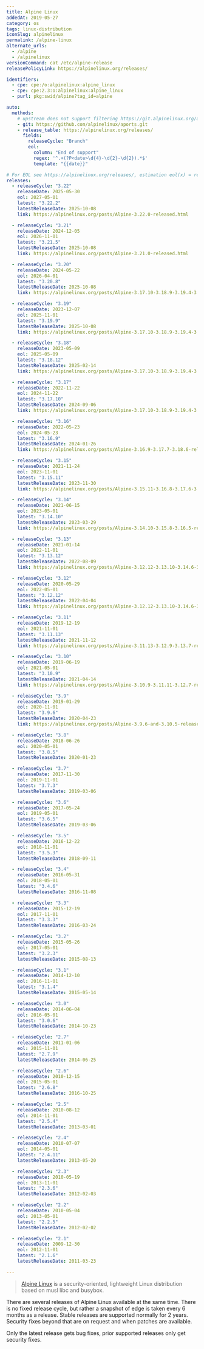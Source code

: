 ```yaml
---
title: Alpine Linux
addedAt: 2019-05-27
category: os
tags: linux-distribution
iconSlug: alpinelinux
permalink: /alpine-linux
alternate_urls:
  - /alpine
  - /alpinelinux
versionCommand: cat /etc/alpine-release
releasePolicyLink: https://alpinelinux.org/releases/

identifiers:
  - cpe: cpe:/o:alpinelinux:alpine_linux
  - cpe: cpe:2.3:o:alpinelinux:alpine_linux
  - purl: pkg:swid/alpine?tag_id=alpine

auto:
  methods:
    # upstream does not support filtering https://git.alpinelinux.org/aports
    - git: https://github.com/alpinelinux/aports.git
    - release_table: https://alpinelinux.org/releases/
      fields:
        releaseCycle: "Branch"
        eol:
          column: "End of support"
          regex: '^.+(?P<date>\d{4}-\d{2}-\d{2}).*$'
          template: "{{date}}"

# For EOL see https://alpinelinux.org/releases/, estimation eol(x) = releaseDate(x) + 2 years
releases:
  - releaseCycle: "3.22"
    releaseDate: 2025-05-30
    eol: 2027-05-01
    latest: "3.22.2"
    latestReleaseDate: 2025-10-08
    link: https://alpinelinux.org/posts/Alpine-3.22.0-released.html

  - releaseCycle: "3.21"
    releaseDate: 2024-12-05
    eol: 2026-11-01
    latest: "3.21.5"
    latestReleaseDate: 2025-10-08
    link: https://alpinelinux.org/posts/Alpine-3.21.0-released.html

  - releaseCycle: "3.20"
    releaseDate: 2024-05-22
    eol: 2026-04-01
    latest: "3.20.8"
    latestReleaseDate: 2025-10-08
    link: https://alpinelinux.org/posts/Alpine-3.17.10-3.18.9-3.19.4-3.20.3-released.html

  - releaseCycle: "3.19"
    releaseDate: 2023-12-07
    eol: 2025-11-01
    latest: "3.19.9"
    latestReleaseDate: 2025-10-08
    link: https://alpinelinux.org/posts/Alpine-3.17.10-3.18.9-3.19.4-3.20.3-released.html

  - releaseCycle: "3.18"
    releaseDate: 2023-05-09
    eol: 2025-05-09
    latest: "3.18.12"
    latestReleaseDate: 2025-02-14
    link: https://alpinelinux.org/posts/Alpine-3.17.10-3.18.9-3.19.4-3.20.3-released.html

  - releaseCycle: "3.17"
    releaseDate: 2022-11-22
    eol: 2024-11-22
    latest: "3.17.10"
    latestReleaseDate: 2024-09-06
    link: https://alpinelinux.org/posts/Alpine-3.17.10-3.18.9-3.19.4-3.20.3-released.html

  - releaseCycle: "3.16"
    releaseDate: 2022-05-23
    eol: 2024-05-23
    latest: "3.16.9"
    latestReleaseDate: 2024-01-26
    link: https://alpinelinux.org/posts/Alpine-3.16.9-3.17.7-3.18.6-released.html

  - releaseCycle: "3.15"
    releaseDate: 2021-11-24
    eol: 2023-11-01
    latest: "3.15.11"
    latestReleaseDate: 2023-11-30
    link: https://alpinelinux.org/posts/Alpine-3.15.11-3.16.8-3.17.6-3.18.5-released.html

  - releaseCycle: "3.14"
    releaseDate: 2021-06-15
    eol: 2023-05-01
    latest: "3.14.10"
    latestReleaseDate: 2023-03-29
    link: https://alpinelinux.org/posts/Alpine-3.14.10-3.15.8-3.16.5-released.html

  - releaseCycle: "3.13"
    releaseDate: 2021-01-14
    eol: 2022-11-01
    latest: "3.13.12"
    latestReleaseDate: 2022-08-09
    link: https://alpinelinux.org/posts/Alpine-3.12.12-3.13.10-3.14.6-3.15.4-released.html

  - releaseCycle: "3.12"
    releaseDate: 2020-05-29
    eol: 2022-05-01
    latest: "3.12.12"
    latestReleaseDate: 2022-04-04
    link: https://alpinelinux.org/posts/Alpine-3.12.12-3.13.10-3.14.6-3.15.4-released.html

  - releaseCycle: "3.11"
    releaseDate: 2019-12-19
    eol: 2021-11-01
    latest: "3.11.13"
    latestReleaseDate: 2021-11-12
    link: https://alpinelinux.org/posts/Alpine-3.11.13-3.12.9-3.13.7-released.html

  - releaseCycle: "3.10"
    releaseDate: 2019-06-19
    eol: 2021-05-01
    latest: "3.10.9"
    latestReleaseDate: 2021-04-14
    link: https://alpinelinux.org/posts/Alpine-3.10.9-3.11.11-3.12.7-released.html

  - releaseCycle: "3.9"
    releaseDate: 2019-01-29
    eol: 2020-11-01
    latest: "3.9.6"
    latestReleaseDate: 2020-04-23
    link: https://alpinelinux.org/posts/Alpine-3.9.6-and-3.10.5-released.html

  - releaseCycle: "3.8"
    releaseDate: 2018-06-26
    eol: 2020-05-01
    latest: "3.8.5"
    latestReleaseDate: 2020-01-23

  - releaseCycle: "3.7"
    releaseDate: 2017-11-30
    eol: 2019-11-01
    latest: "3.7.3"
    latestReleaseDate: 2019-03-06

  - releaseCycle: "3.6"
    releaseDate: 2017-05-24
    eol: 2019-05-01
    latest: "3.6.5"
    latestReleaseDate: 2019-03-06

  - releaseCycle: "3.5"
    releaseDate: 2016-12-22
    eol: 2018-11-01
    latest: "3.5.3"
    latestReleaseDate: 2018-09-11

  - releaseCycle: "3.4"
    releaseDate: 2016-05-31
    eol: 2018-05-01
    latest: "3.4.6"
    latestReleaseDate: 2016-11-08

  - releaseCycle: "3.3"
    releaseDate: 2015-12-19
    eol: 2017-11-01
    latest: "3.3.3"
    latestReleaseDate: 2016-03-24

  - releaseCycle: "3.2"
    releaseDate: 2015-05-26
    eol: 2017-05-01
    latest: "3.2.3"
    latestReleaseDate: 2015-08-13

  - releaseCycle: "3.1"
    releaseDate: 2014-12-10
    eol: 2016-11-01
    latest: "3.1.4"
    latestReleaseDate: 2015-05-14

  - releaseCycle: "3.0"
    releaseDate: 2014-06-04
    eol: 2016-05-01
    latest: "3.0.6"
    latestReleaseDate: 2014-10-23

  - releaseCycle: "2.7"
    releaseDate: 2011-01-06
    eol: 2015-11-01
    latest: "2.7.9"
    latestReleaseDate: 2014-06-25

  - releaseCycle: "2.6"
    releaseDate: 2010-12-15
    eol: 2015-05-01
    latest: "2.6.8"
    latestReleaseDate: 2016-10-25

  - releaseCycle: "2.5"
    releaseDate: 2010-08-12
    eol: 2014-11-01
    latest: "2.5.4"
    latestReleaseDate: 2013-03-01

  - releaseCycle: "2.4"
    releaseDate: 2010-07-07
    eol: 2014-05-01
    latest: "2.4.11"
    latestReleaseDate: 2013-05-20

  - releaseCycle: "2.3"
    releaseDate: 2010-05-19
    eol: 2013-11-01
    latest: "2.3.6"
    latestReleaseDate: 2012-02-03

  - releaseCycle: "2.2"
    releaseDate: 2010-05-04
    eol: 2013-05-01
    latest: "2.2.5"
    latestReleaseDate: 2012-02-02

  - releaseCycle: "2.1"
    releaseDate: 2009-12-30
    eol: 2012-11-01
    latest: "2.1.6"
    latestReleaseDate: 2011-03-23

---
```


> [Alpine Linux](https://alpinelinux.org/) is a security-oriented, lightweight Linux distribution
> based on musl libc and busybox.

There are several releases of Alpine Linux available at the same time. There is no fixed release
cycle, but rather a snapshot of edge is taken every 6 months as a release. Stable releases are
supported normally for 2 years. Security fixes beyond that are on request and when patches are
available.

Only the latest release gets bug fixes, prior supported releases only
get security fixes.
